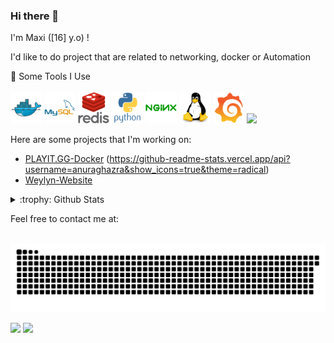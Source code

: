 ### Hi there 👋

I'm Maxi ([16] y.o) !

I'd like to do project that are related to networking, docker or Automation

🚀 Some Tools I Use
<br><br>
<img src="https://raw.githubusercontent.com/devicons/devicon/master/icons/docker/docker-original.svg"  width=50>
<img src="https://raw.githubusercontent.com/devicons/devicon/master/icons/mysql/mysql-original-wordmark.svg"  width=50> 
<img src="https://raw.githubusercontent.com/devicons/devicon/master/icons/redis/redis-original-wordmark.svg"  width=50> 
<img src="https://raw.githubusercontent.com/devicons/devicon/master/icons/python/python-original-wordmark.svg"  width=50> 
<img src="https://raw.githubusercontent.com/devicons/devicon/master/icons/nginx/nginx-original.svg"  width=50> 
<img src="https://raw.githubusercontent.com/devicons/devicon/master/icons/linux/linux-original.svg"  width=50>
<img src="https://raw.githubusercontent.com/devicons/devicon/1119b9f84c0290e0f0b38982099a2bd027a48bf1/icons/grafana/grafana-original.svg"  width=50> 
<img src="https://camo.githubusercontent.com/b3a1cdd20d0f308634ddd4598cdaa729c2d77047f51e66fa7206b9b4bac94c23/68747470733a2f2f63646e2e776f726c64766563746f726c6f676f2e636f6d2f6c6f676f732f61726475696e6f2d312e737667"  width=50> 


 


 Here are some projects that I'm working on:
- [PLAYIT.GG-Docker](https://github.com/PepaonDrugs/playitgg-docker)
(https://github-readme-stats.vercel.app/api?username=anuraghazra&show_icons=true&theme=radical)
- [Weylyn-Website](https://github.com/PepaonDrugs/Weylyn-website)


<details>
<summary>:trophy: Github Stats</summary>
<img src="https://bad-apple-github-readme.vercel.app/api?show_bg=1&username=PepaonDrugs">
<img src="https://github-profile-trophy.vercel.app/?username=PepaonDrugs">
</details>



Feel free to contact me at:
<br><br>


  <a href='https://github.com/pepaondrugs'>
        <img alt='Snake Animation' src='https://raw.githubusercontent.com/PepaonDrugs/PepaonDrugs/output/github-contribution-grid-snake.svg'/>

[<img src="https://img.shields.io/badge/Email-maxi%40welyn.net-orange">](mailto:maxi@weylyn.net)
[<img src="https://img.shields.io/badge/Personal%20Site-weylyn.net-red">](https://weylyn.net)
